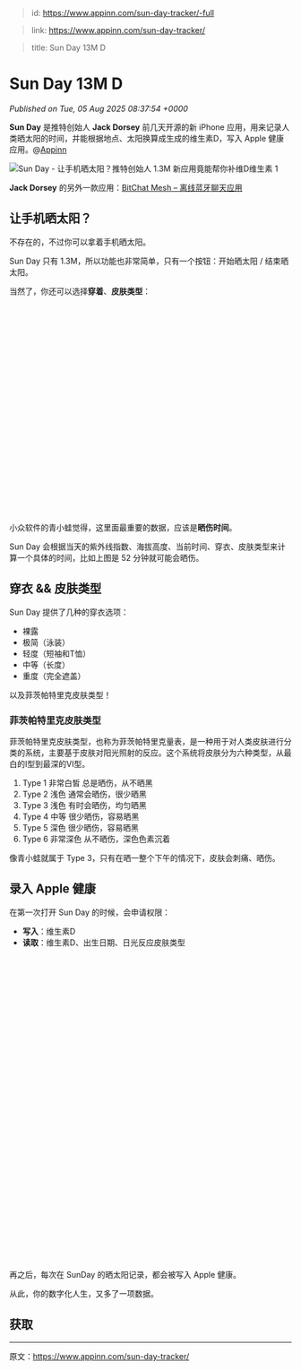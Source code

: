 > id: https://www.appinn.com/sun-day-tracker/-full

> link: https://www.appinn.com/sun-day-tracker/

> title: Sun Day 13M D

# Sun Day 13M D
_Published on Tue, 05 Aug 2025 08:37:54 +0000_

**Sun Day** 是推特创始人 **Jack Dorsey** 前几天开源的新 iPhone 应用，用来记录人类晒太阳的时间，并能根据地点、太阳换算成生成的维生素D，写入 Apple 健康应用。@[Appinn](https://www.appinn.com/sun-day-tracker/)

![Sun Day - 让手机晒太阳？推特创始人 1.3M 新应用竟能帮你补维D维生素 1](https://do-cdn.appinn.com/static3/images/2025/08/Copy-of-appinn-homework-2025-08-05T161516.653.jpg "Sun Day - 让手机晒太阳？推特创始人 1.3M 新应用竟能帮你补维D维生素 1")

**Jack Dorsey** 的另外一款应用：[BitChat Mesh – 离线蓝牙聊天应用](https://www.appinn.com/bitchat-mesh/)

让手机晒太阳？
-------

不存在的，不过你可以拿着手机晒太阳。

Sun Day 只有 1.3M，所以功能也非常简单，只有一个按钮：开始晒太阳 / 结束晒太阳。

当然了，你还可以选择**穿着**、**皮肤类型**：

![Sun Day - 让手机晒太阳？推特创始人 1.3M 新应用竟能帮你补维D维生素 2](data:image/svg+xml,%3Csvg%20xmlns='http://www.w3.org/2000/svg'%20viewBox='0%200%201692%201256'%3E%3C/svg%3E "Sun Day - 让手机晒太阳？推特创始人 1.3M 新应用竟能帮你补维D维生素 2")

小众软件的青小蛙觉得，这里面最重要的数据，应该是**晒伤时间**。

Sun Day 会根据当天的紫外线指数、海拔高度、当前时间、穿衣、皮肤类型来计算一个具体的时间，比如上图是 52 分钟就可能会晒伤。

穿衣 && 皮肤类型
----------

Sun Day 提供了几种的穿衣选项：

-   裸露
-   极简（泳装）
-   轻度（短袖和T恤）
-   中等（长度）
-   重度（完全遮盖）

以及菲茨帕特里克皮肤类型！

### 菲茨帕特里克皮肤类型

菲茨帕特里克皮肤类型，也称为菲茨帕特里克量表，是一种用于对人类皮肤进行分类的系统，主要基于皮肤对阳光照射的反应。这个系统将皮肤分为六种类型，从最白的I型到最深的VI型。

1.  Type 1 非常白皙 总是晒伤，从不晒黑
2.  Type 2 浅色 通常会晒伤，很少晒黑
3.  Type 3 浅色 有时会晒伤，均匀晒黑
4.  Type 4 中等 很少晒伤，容易晒黑
5.  Type 5 深色 很少晒伤，容易晒黑
6.  Type 6 非常深色 从不晒伤，深色色素沉着

像青小蛙就属于 Type 3，只有在晒一整个下午的情况下，皮肤会刺痛、晒伤。

录入 Apple 健康
-----------

在第一次打开 Sun Day 的时候，会申请权限：

-   **写入**：维生素D
-   **读取**：维生素D、出生日期、日光反应皮肤类型

![Sun Day - 让手机晒太阳？推特创始人 1.3M 新应用竟能帮你补维D维生素 3](data:image/svg+xml,%3Csvg%20xmlns='http://www.w3.org/2000/svg'%20viewBox='0%200%201540%201666'%3E%3C/svg%3E "Sun Day - 让手机晒太阳？推特创始人 1.3M 新应用竟能帮你补维D维生素 3")

再之后，每次在 SunDay 的晒太阳记录，都会被写入 Apple 健康。

从此，你的数字化人生，又多了一项数据。

获取
--

* * *

原文：https://www.appinn.com/sun-day-tracker/
